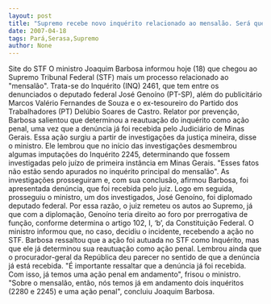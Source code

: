 ```yaml
---
layout: post
title: "Supremo recebe novo inquérito relacionado ao mensalão. Será que agora alguém vai para a cadeia?"
date: 2007-04-18
tags: Pará,Serasa,Supremo
author: None
---
```

Site do STF
O ministro Joaquim Barbosa informou hoje (18) que chegou ao Supremo Tribunal Federal (STF) mais um processo relacionado ao \"mensalão\". Trata-se do Inquérito (INQ) 2461, que tem entre os denunciados o deputado federal José Genoíno (PT-SP), além do publicitário Marcos Valério Fernandes de Souza e o ex-tesoureiro do Partido dos Trabalhadores (PT) Delúbio Soares de Castro. Relator por prevenção, Barbosa salientou que determinou a reautuação do inquérito como ação penal, uma vez que a denúncia já foi recebida pelo Judiciário de Minas Gerais.
Essa ação surgiu a partir de investigações da justiça mineira, disse o ministro. Ele lembrou que no início das investigações desmembrou algumas imputações do Inquérito 2245, determinando que fossem investigadas pelo juízo de primeira instância em Minas Gerais. \"Esses fatos não estão sendo apurados no inquérito principal do mensalão\". As investigações prosseguiram e, com sua conclusão, afirmou Barbosa, foi apresentada denúncia, que foi recebida pelo juiz.
Logo em seguida, prosseguiu o ministro, um dos investigados, José Genoíno, foi diplomado deputado federal. Por essa razão, o juiz remeteu os autos ao Supremo, já que com a diplomação, Genoíno teria direito ao foro por prerrogativa de função, conforme determina o artigo 102, I, ‘b’, da Constituição Federal. O ministro informou que, no caso, decidiu o incidente, recebendo a ação no STF.
Barbosa ressaltou que a ação foi autuada no STF como Inquérito, mas que ele já determinou sua reautuação como ação penal. Lembrou ainda que o procurador-geral da República deu parecer no sentido de que a denúncia já está recebida.
\"É importante ressaltar que a denúncia já foi recebida. Com isso, já temos uma ação penal em andamento\", frisou o ministro. \"Sobre o mensalão, então, nós temos já em andamento dois inquéritos (2280 e 2245) e uma ação penal\", concluiu Joaquim Barbosa.  